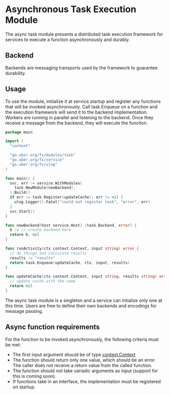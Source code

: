 # Asynchronous Task Execution Module

The async task module presents a distributed task execution framework
for services to execute a function asynchronously and durably.

## Backend
Backends are messaging transports used by the framework to guarantee durability.

## Usage
To use the module, initialize it at service startup and register any functions
that will be invoked asynchronously. Call task.Enqueue on a function and the
execution framework will send it to the backend implementation. Workers are
running in parallel and listening to the backend. Once they receive a message
from the backend, they will execute the function.

```go
package main

import (
  "context"

  "go.uber.org/fx/modules/task"
  "go.uber.org/fx/service"
  "go.uber.org/fx/ulog"
)

func main() {
  svc, err := service.WithModules(
    task.NewModule(newBackend),
  ).Build()
  if err := task.Register(updateCache); err != nil {
    ulog.Logger().Fatal("could not register task", "error", err)
  }
  svc.Start()
}

func newBackend(host service.Host) (task.Backend, error) {
  b := // create backend here
  return b, nil
}

func runActivity(ctx context.Context, input string) error {
  // do things and calculate results
  results := "results"
  return task.Enqueue(updateCache, ctx, input, results)
}

func updateCache(ctx context.Context, input string, results string) error {
  // update cache with the name
  return nil
}
```

The async task module is a singleton and a service can intialize only one at this time.
Users are free to define their own backends and encodings for message passing.

## Async function requirements

For the function to be invoked asynchronously, the following criteria must be met:
* The first input argument should be of type [context.Context](https://golang.org/pkg/context/#Context)
* The function should return only one value, which should be an error. The caller does not receive a
return value from the called function.
* The function should not take variadic arguments as input (support for this is coming soon).
* If functions take in an interface, the implementation must be registered on startup.